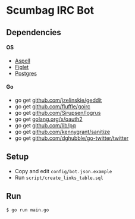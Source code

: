 # Scumbag IRC Bot

## Dependencies

#### OS
* [Aspell](http://aspell.net/)
* [Figlet](http://www.figlet.org/)
* [Postgres](https://www.postgresql.org/)

#### Go
* go get [github.com/jzelinskie/geddit](https://github.com/jzelinskie/geddit)
* go get [github.com/fluffle/goirc](https://github.com/fluffle/goirc)
* go get [github.com/Sirupsen/logrus](https://github.com/Sirupsen/logrus)
* go get [golang.org/x/oauth2](https://godoc.org/golang.org/x/oauth2)
* go get [github.com/lib/pq](https://github.com/lib/pq)
* go get [github.com/kennygrant/sanitize](https://github.com/kennygrant/sanitize)
* go get [github.com/dghubble/go-twitter/twitter](https://github.com/dghubble/go-twitter)

## Setup

* Copy and edit `config/bot.json.example`
* Run `script/create_links_table.sql`

## Run

`$ go run main.go`

